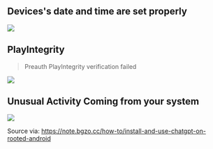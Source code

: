 ## Devices's date and time are set properly

![](https://raw.githack.com/bGZo/assets/dev/2025/1749868182517.png)

## PlayIntegrity

> Preauth PlayIntegrity verification failed

![](https://raw.githack.com/bGZo/assets/dev/2025/1749826001219.jpg)

## Unusual Activity Coming from your system

![](https://raw.githack.com/bGZo/assets/dev/2025/1749826400677.png)

Source via: https://note.bgzo.cc/how-to/install-and-use-chatgpt-on-rooted-android